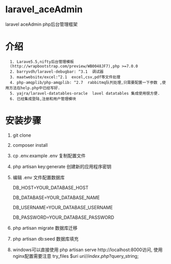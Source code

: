 # laravel_aceAdmin
laravel  aceAdmin  php后台管理框架

# 介绍

      1. Larave5.5,nifty后台管理模板
      (http://wrapbootstrap.com/preview/WB0048JF7),php >=7.0.0
      2. barryvdh/laravel-debugbar: ^3.1  调试器
      3. maatwebsite/excel:^2.1  excel,csv,pdf等文件处理
      4. php-amqplib/php-amqplib: ^2.7  rabbitmq队列处理,只需要配置一下参数 ,使用方法在help.php中已经写好.
      5. yajra/laravel-datatables-oracle  lavel datatables 集成使用很方便.
      6. 已经集成登陆,注册和用户管理模块

# 安装步骤
1. git clone 
2. composer install
3. cp .env.example .env 复制配置文件
4. php artisan key:generate 创建新的应用程序密钥
5. 编辑 .env 文件配置数据库

      DB_HOST=YOUR_DATABASE_HOST
      
      DB_DATABASE=YOUR_DATABASE_NAME
      
      DB_USERNAME=YOUR_DATABASE_USERNAME
      
      DB_PASSWORD=YOUR_DATABASE_PASSWORD
6. php artisan migrate  数据库迁移
7. php artisan db:seed  数据库填充
8. windows可以直接使用 php artisan serve  http://localhost:8000访问, 使用nginx配置需要注意 try_files $uri $uri/ /index.php?$query_string;

